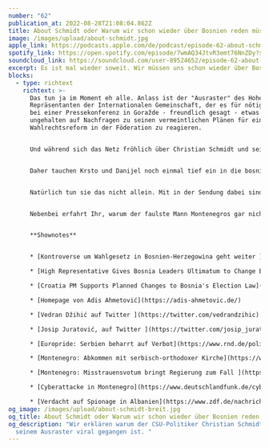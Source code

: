 ```yaml
---
number: "62"
publication_at: 2022-08-28T21:08:04.862Z
title: About Schmidt oder Warum wir schon wieder über Bosnien reden müssen
image: /images/upload/about-schmidt.jpg
apple_link: https://podcasts.apple.com/de/podcast/episode-62-about-schmidt-oder-warum-wir-schon-wieder/id1170436903?i=1000577598354
spotify_link: https://open.spotify.com/episode/7wmAQ34JtvR3emt76NnZDy?si=c20c7746dcd144a8
soundcloud_link: https://soundcloud.com/user-89524652/episode-62-about-schmidt-oder-warum-wir-schon-wieder-uber-bosnien-reden-mussen
excerpt: Es ist mal wieder soweit. Wir müssen uns schon wieder über Bosnien unterhalten.
blocks:
  - type: richtext
    richtext: >-
      Das tun ja im Moment eh alle. Anlass ist der "Ausraster" des Hohen
      Repräsentanten der Internationalen Gemeinschaft, der es für nötig befand,
      bei einer Pressekonferenz in Goražde - freundlich gesagt - etwas
      ungehalten auf Nachfragen zu seinen vermeintlichen Plänen für eine
      Wahlrechtsreform in der Föderation zu reagieren.


      Und während sich das Netz fröhlich über Christian Schmidt und seine "balkanische" Unbeherrschtheit lustig macht, kommt vor allem in der deutschsprachigen Berichterstattung etwas zu kurz worum es eigentlich geht.


      Daher tauchen Krsto und Danijel noch einmal tief ein in die bosnische Verfassung, das Wahlrecht in der Föderation - die ja nur eine Teilentität ist - und befassen sich - wie könnte es anders sein - mit Fragen des ethnischen Proporzes. Das hat ja Tradition.


      Natürlich tun sie das nicht allein. Mit in der Sendung dabei sind die Bundestagsabgeordneten Adis Ahmetović und Josip Juratović, sowie der Osteuropa-Experte Vedran Džihić. Wenn Ihr am Ende dieser Folge also nicht verstanden habt, worum es geht, wissen wir auch nicht weiter.


      Nebenbei erfahrt Ihr, warum der faulste Mann Montenegros gar nicht erfreut ist, wenn man ihn als Faulenzer tituliert. Warum ebenfalls in Montenegro die Regierung gestürzt wurde und was eigentlich in Serbien so abgeht (viel).


      **Shownotes**


      * [Kontroverse um Wahlgesetz in Bosnien-Herzegowina geht weiter ](https://www.derstandard.de/story/2000137642245/kontroverse-um-wahlgesetz-in-bosnien-herzegowina-geht-weiter)(Der Standard) 

      * [High Representative Gives Bosnia Leaders Ultimatum to Change Election Law](https://balkaninsight.com/2022/07/27/high-representative-gives-bosnia-leaders-ultimatum-to-change-election-law/) (Balkan Insight) 

      * [Croatia PM Supports Planned Changes to Bosnia's Election Law](https://balkaninsight.com/2022/07/25/croatia-pm-supports-planned-changes-to-bosnias-election-law/) (Balkan Insight) 

      * [Homepage von Adis Ahmetović](https://adis-ahmetovic.de/)

      * [Vedran Džihić auf Twitter ](https://twitter.com/vedrandzihic)

      * [Josip Juratović, auf Twitter ](https://twitter.com/josip_juratovic)

      * [Europride: Serbien beharrt auf Verbot](https://www.rnd.de/politik/europride-serbien-bleibt-beim-verbot-QKABNFBEOSXHVZCNLTBF6KG6CE.html) (RND)

      * [Montenegro: Abkommen mit serbisch-orthodoxer Kirche](https://www.vaticannews.va/de/welt/news/2022-08/montenegro-kirche-serbisch-orthodox-politik-abkommen-streit.html) (Vatican News)

      * [Montenegro: Misstrauensvotum bringt Regierung zum Fall ](https://www.tagesschau.de/ausland/europa/montenegro-misstrauensvotum-abazovic-101.html)(tagesschau) 

      * [Cyberattacke in Montenegro](https://www.deutschlandfunk.de/cyberattacke-in-montenegro-100.html) (Deutschlandfunk) 

      * [Verdacht auf Spionage in Albanien](https://www.zdf.de/nachrichten/panorama/albanien-russen-ukrainer-militaeranlage-spionage-100.html) (zdf heute)
og_image: /images/upload/about-schmidt-breit.jpg
og_title: About Schmidt oder Warum wir schon wieder über Bosnien reden müssen
og_description: "Wir erklären warum der CSU-Politiker Christian Schmidt mit
  seinem Ausraster viral gegangen ist. "
---
```

